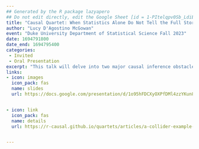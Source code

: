 ```yaml
---
## Generated by the R package lazyapero
## Do not edit directly, edit the Google Sheet [id = 1-PItelqpv0Sb_LdiEDqb8O3D_Roii5nVTL07IRVbRtA]
title: "Causal Quartet: When Statistics Alone Do Not Tell the Full Story"
author: "Lucy D'Agostino McGowan"
event: "Duke University Department of Statistical Science Fall 2023"
date: 1694791800
date_end: 1694795400
categories:
 - Invited
 - Oral Presentation
excerpt: "This talk will delve into two major causal inference obstacles: (1) identifying which variables to account for and (2) assessing the impact of unmeasured variables. The first half of the talk will showcase a Causal Quartet. In the spirit of Anscombe’s Quartet, this is a set of four datasets with identical statistical properties, yet different true causal effects due to differing data generating mechanisms. These simple datasets provide a straightforward example for statisticians to point to when explaining these concepts to collaborators and students. The second half of the talk will focus on how statistical techniques can be leveraged to examine the impact of a potential unmeasured confounder. We will examine sensitivity analyses under several scenarios with varying levels of information about potential unmeasured confounders, introducing the tipr R package, which provides tools for conducting sensitivity analyses in a flexible and accessible manner."
links:
- icon: images
  icon_pack: fas
  name: slides
  url: https://docs.google.com/presentation/d/1o95hFDCXyOXPfDMl4zzYKun8BGac7DHhYdBiAzrggWA/edit#slide=id.g22bbe59f70d_0_183


- icon: link
  icon_pack: fas
  name: details
  url: https://r-causal.github.io/quartets/articles/a-collider-example-in-a-medical-context.html


---
```

